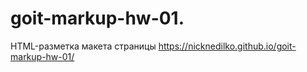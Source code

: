 # goit-markup-hw-01.
HTML-разметка макета страницы
https://nicknedilko.github.io/goit-markup-hw-01/
